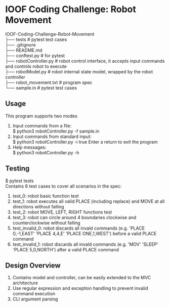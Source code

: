 # IOOF Coding Challenge: Robot Movement

IOOF-Coding-Challenge-Robot-Movement   
├── tests                # pytest test cases   
├── .gitignore           
├── README.md            
├── conftest.py          # for pytest   
├── robotController.py   # robot control interface, it accepts input commands and controls robot to execute    
├── robotModel.py        # robot internal state model, wrapped by the robot controller    
├── robot_movement.txt   # program spec   
└── sample.in            # pytest test cases   

## Usage
This program supports two modes

1) Input commands from a file:    
   $ python3 robotController.py -f sample.in
2) Input commands from standard input:    
   $ python3 robotController.py -i true
   Enter a return to exit the program
3) Help messages:    
   $ python3 robotController.py -h
   
## Testing
$ pytest tests   
Contains 6 test cases to cover all scenarios in the spec:    
1) test_0: robot basic function test   
2) test_1: robot executes all valid PLACE (including replace) and MOVE at all directions without falling   
3) test_2: robot MOVE, LEFT, RIGHT functions test   
4) test_3: robot can circle around 4 boundaries clockwise and counterclockwise without falling   
5) test_invalid_0: robot discards all invald commands (e.g. 'PLACE 0,-1,EAST' 'PLACE 4,4,E' 'PLACE ONE,1,WEST') before a valid PLACE command   
6) test_invalid_1: robot discards all invald commands (e.g. 'MOV' 'SLEEP' 'PLACE 5,0,NORTH') after a valid PLACE command   

## Design Overview
1) Contains model and controller, can be easily extended to the MVC architecture   
2) Use regular expression and exception handling to prevent invalid command execution    
3) CLI argument parsing    
